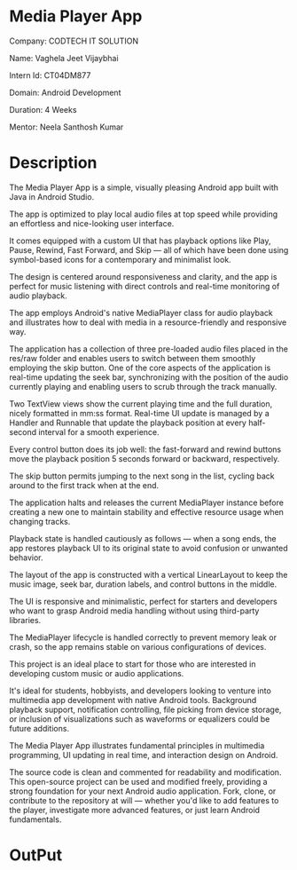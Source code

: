 # Media Player App

Company: CODTECH IT SOLUTION

Name: Vaghela Jeet Vijaybhai

Intern Id: CT04DM877

Domain: Android Development

Duration: 4 Weeks 

Mentor: Neela Santhosh Kumar

# Description

The Media Player App is a simple, visually pleasing Android app built with Java in Android Studio. 

The app is optimized to play local audio files at top speed while providing an effortless and nice-looking user interface. 

It comes equipped with a custom UI that has playback options like Play, Pause, Rewind, Fast Forward, and Skip — all of which have been done using symbol-based icons for a contemporary and minimalist look. 

The design is centered around responsiveness and clarity, and the app is perfect for music listening with direct controls and real-time monitoring of audio playback. 

The app employs Android's native MediaPlayer class for audio playback and illustrates how to deal with media in a resource-friendly and responsive way.

The application has a collection of three pre-loaded audio files placed in the res/raw folder and enables users to switch between them smoothly employing the skip button. One of the core aspects of the application is real-time updating the seek bar, synchronizing with the position of the audio currently playing and enabling users to scrub through the track manually. 

Two TextView views show the current playing time and the full duration, nicely formatted in mm:ss format. Real-time UI update is managed by a Handler and Runnable that update the playback position at every half-second interval for a smooth experience.

Every control button does its job well: the fast-forward and rewind buttons move the playback position 5 seconds forward or backward, respectively. 

The skip button permits jumping to the next song in the list, cycling back around to the first track when at the end. 

The application halts and releases the current MediaPlayer instance before creating a new one to maintain stability and effective resource usage when changing tracks. 

Playback state is handled cautiously as follows — when a song ends, the app restores playback UI to its original state to avoid confusion or unwanted behavior.

The layout of the app is constructed with a vertical LinearLayout to keep the music image, seek bar, duration labels, and control buttons in the middle. 

The UI is responsive and minimalistic, perfect for starters and developers who want to grasp Android media handling without using third-party libraries. 

The MediaPlayer lifecycle is handled correctly to prevent memory leak or crash, so the app remains stable on various configurations of devices.

This project is an ideal place to start for those who are interested in developing custom music or audio applications. 

It's ideal for students, hobbyists, and developers looking to venture into multimedia app development with native Android tools. Background playback support, notification controlling, file picking from device storage, or inclusion of visualizations such as waveforms or equalizers could be future additions.

The Media Player App illustrates fundamental principles in multimedia programming, UI updating in real time, and interaction design on Android. 

The source code is clean and commented for readability and modification. This open-source project can be used and modified freely, providing a strong foundation for your next Android audio application. Fork, clone, or contribute to the repository at will — whether you'd like to add features to the player, investigate more advanced features, or just learn Android fundamentals.


# OutPut

